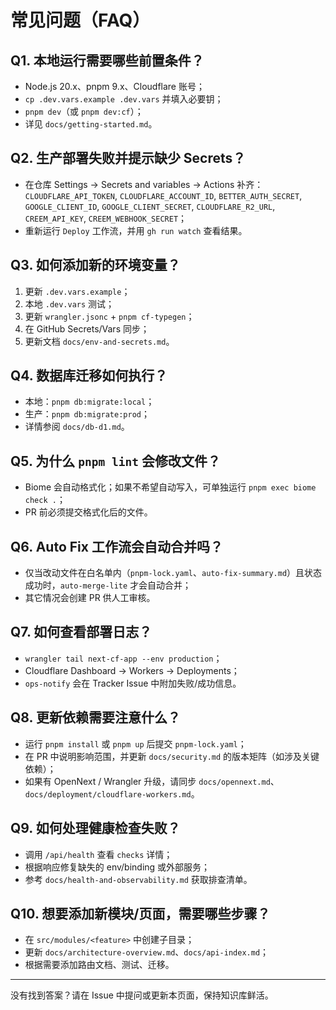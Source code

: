 # 常见问题（FAQ）

## Q1. 本地运行需要哪些前置条件？
- Node.js 20.x、pnpm 9.x、Cloudflare 账号；
- `cp .dev.vars.example .dev.vars` 并填入必要钥；
- `pnpm dev`（或 `pnpm dev:cf`）；
- 详见 `docs/getting-started.md`。

## Q2. 生产部署失败并提示缺少 Secrets？
- 在仓库 Settings → Secrets and variables → Actions 补齐：`CLOUDFLARE_API_TOKEN`, `CLOUDFLARE_ACCOUNT_ID`, `BETTER_AUTH_SECRET`, `GOOGLE_CLIENT_ID`, `GOOGLE_CLIENT_SECRET`, `CLOUDFLARE_R2_URL`, `CREEM_API_KEY`, `CREEM_WEBHOOK_SECRET`；
- 重新运行 `Deploy` 工作流，并用 `gh run watch` 查看结果。

## Q3. 如何添加新的环境变量？
1. 更新 `.dev.vars.example`；
2. 本地 `.dev.vars` 测试；
3. 更新 `wrangler.jsonc` + `pnpm cf-typegen`；
4. 在 GitHub Secrets/Vars 同步；
5. 更新文档 `docs/env-and-secrets.md`。

## Q4. 数据库迁移如何执行？
- 本地：`pnpm db:migrate:local`；
- 生产：`pnpm db:migrate:prod`；
- 详情参阅 `docs/db-d1.md`。

## Q5. 为什么 `pnpm lint` 会修改文件？
- Biome 会自动格式化；如果不希望自动写入，可单独运行 `pnpm exec biome check .`；
- PR 前必须提交格式化后的文件。

## Q6. Auto Fix 工作流会自动合并吗？
- 仅当改动文件在白名单内（`pnpm-lock.yaml`、`auto-fix-summary.md`）且状态成功时，`auto-merge-lite` 才会自动合并；
- 其它情况会创建 PR 供人工审核。

## Q7. 如何查看部署日志？
- `wrangler tail next-cf-app --env production`；
- Cloudflare Dashboard → Workers → Deployments；
- `ops-notify` 会在 Tracker Issue 中附加失败/成功信息。

## Q8. 更新依赖需要注意什么？
- 运行 `pnpm install` 或 `pnpm up` 后提交 `pnpm-lock.yaml`；
- 在 PR 中说明影响范围，并更新 `docs/security.md` 的版本矩阵（如涉及关键依赖）；
- 如果有 OpenNext / Wrangler 升级，请同步 `docs/opennext.md`、`docs/deployment/cloudflare-workers.md`。

## Q9. 如何处理健康检查失败？
- 调用 `/api/health` 查看 `checks` 详情；
- 根据响应修复缺失的 env/binding 或外部服务；
- 参考 `docs/health-and-observability.md` 获取排查清单。

## Q10. 想要添加新模块/页面，需要哪些步骤？
- 在 `src/modules/<feature>` 中创建子目录；
- 更新 `docs/architecture-overview.md`、`docs/api-index.md`；
- 根据需要添加路由文档、测试、迁移。

---

没有找到答案？请在 Issue 中提问或更新本页面，保持知识库鲜活。
